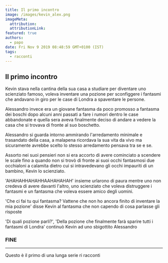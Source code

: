 ```yaml
---
title: Il primo incontro
image: /images/kevin_alex.png
imageMeta:
  attribution:
  attributionLink:
featured: true
authors:
  - papo
date: Fri Nov 9 2019 08:48:59 GMT+0100 (IST)
tags:
  - racconti
---
```


## Il primo incontro

Kevin stava nella cantina della sua casa a studiare per diventare uno scienziato famoso, voleva inventare una pozione per sconfiggere i fantasmi che andavano in giro per le case di Londra a spaventare le persone.

Alessandro invece era un giovane fantasma da poco promosso a fantasma dei boschi dopo alcuni anni passati a fare i rumori dentro le case abbandonate e quella sera aveva finalmente deciso di andare a vedere la casa che si trovava di fronte al suo boschetto.

Alessandro si guarda intorno ammirando l'arredamento minimale e trasandato della casa, a malapena ricordava la sua vita da vivo ma sicuramente avrebbe scelto lo stesso arredamento pensava tra se e se.

Assorto nei suoi pensieri non si era accorto di avere cominciato a scendere le scale fino a quando non si trovò di fronte ai suoi occhi fantasmosi due occhialoni a calamita dietro cui si intravedevano gli occhi impauriti di un bambino, Kevin lo scienziato.

'AHAHAHHAHAHHAAHAHAHAH' insieme urlarono di paura mentre uno non credeva di avere davanti l'altro, uno scienziato che voleva distruggere i fantasmi e un fantasma che voleva essere amico degli uomini.

'Che ci fai tu qui fantasma? Vattene che non ho ancora finito di inventare la mia pozione' disse Kevin al fantasma che non capendo di cosa parlasse gli risposte

'Di quali pozione parli?', 'Della pozione che finalmente farà sparire tutti i fantasmi di Londra' continuò Kevin ad uno sbigottito Alessandro

### FINE

---

Questo è il primo di una lunga serie ri racconti
